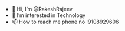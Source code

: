 - 👋 Hi, I’m @RakeshRajeev
- 👀 I’m interested in Technology
- 📫 How to reach me phone no :9108929606

<!---
RakeshRajeev/RakeshRajeev is a ✨ special ✨ repository because its `README.md` (this file) appears on your GitHub profile.
You can click the Preview link to take a look at your changes.
--->

